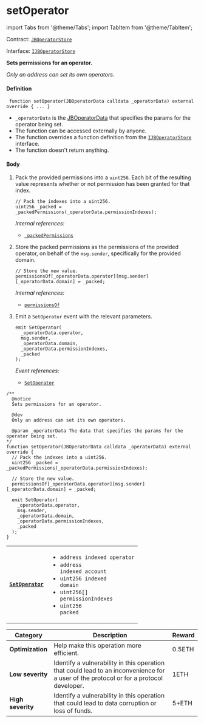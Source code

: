 # setOperator

import Tabs from '@theme/Tabs';
import TabItem from '@theme/TabItem';

Contract: [`JBOperatorStore`](/api/contracts/jboperatorstore/README.md)​‌

Interface: [`IJBOperatorStore`](/api/interfaces/ijboperatorstore.md)

<Tabs>
<TabItem value="Step by step" label="Step by step">

**Sets permissions for an operator.**

_Only an address can set its own operators._

#### Definition

```
 function setOperator(JBOperatorData calldata _operatorData) external override { ... }
```

* `_operatorData` is the [JBOperatorData](/api/data-structures/jboperatordata.md) that specifies the params for the operator being set.
* The function can be accessed externally by anyone.
* The function overrides a function definition from the [`IJBOperatorStore`](/api/interfaces/ijboperatorstore.md) interface.
* The function doesn't return anything.

#### Body

1.  Pack the provided permissions into a `uint256`. Each bit of the resulting value represents whether or not permission has been granted for that index.

    ```
    // Pack the indexes into a uint256.
    uint256 _packed = _packedPermissions(_operatorData.permissionIndexes);
    ```

    _Internal references:_

    * [`_packedPermissions`](/api/contracts/jboperatorstore/read/-_packedpermissions.md)
2.  Store the packed permissions as the permissions of the provided operator, on behalf of the `msg.sender`, specifically for the provided domain.

     ```
     // Store the new value.
     permissionsOf[_operatorData.operator][msg.sender][_operatorData.domain] = _packed;
     ```

     _Internal references:_

     * [`permissionsOf`](/api/contracts/jboperatorstore/properties/permissionsof.md)
3.  Emit a `SetOperator` event with the relevant parameters.

     ```
     emit SetOperator(
       _operatorData.operator,
       msg.sender,
       _operatorData.domain,
       _operatorData.permissionIndexes,
       _packed
     );
     ```

     _Event references:_

     * [`SetOperator`](/api/contracts/jboperatorstore/events/setoperator.md)

</TabItem>

<TabItem value="Code" label="Code">

```
/**
  @notice
  Sets permissions for an operator.

  @dev
  Only an address can set its own operators.

  @param _operatorData The data that specifies the params for the operator being set.
*/
function setOperator(JBOperatorData calldata _operatorData) external override {
  // Pack the indexes into a uint256.
  uint256 _packed = _packedPermissions(_operatorData.permissionIndexes);

  // Store the new value.
  permissionsOf[_operatorData.operator][msg.sender][_operatorData.domain] = _packed;

  emit SetOperator(
    _operatorData.operator,
    msg.sender,
    _operatorData.domain,
    _operatorData.permissionIndexes,
    _packed
  );
}
```

</TabItem>

<TabItem value="Events" label="Events">

|                                               |                                                                                                                                                                                                                                       |
| --------------------------------------------- | ------------------------------------------------------------------------------------------------------------------------------------------------------------------------------------------------------------------------------------- |
| [**`SetOperator`**](/api/contracts/jboperatorstore/events/setoperator.md) | <ul><li><code>address indexed operator</code></li><li><code>address indexed account</code></li><li><code>uint256 indexed domain</code></li><li><code>uint256[] permissionIndexes</code></li><li><code>uint256 packed</code></li></ul> |

</TabItem>

<TabItem value="Bug bounty" label="Bug bounty">

| Category          | Description                                                                                                                            | Reward |
| ----------------- | -------------------------------------------------------------------------------------------------------------------------------------- | ------ |
| **Optimization**  | Help make this operation more efficient.                                                                                               | 0.5ETH |
| **Low severity**  | Identify a vulnerability in this operation that could lead to an inconvenience for a user of the protocol or for a protocol developer. | 1ETH   |
| **High severity** | Identify a vulnerability in this operation that could lead to data corruption or loss of funds.                                        | 5+ETH  |

</TabItem>
</Tabs>

